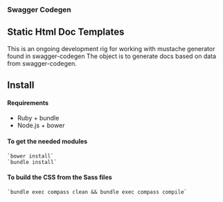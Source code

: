 ### Swagger Codegen
## Static Html Doc Templates

This is an ongoing development rig for working with mustache generator found in swagger-codegen
The object is to generate docs based on data from swagger-codegen. 

## Install

#### Requirements

- Ruby + bundle 
- Node.js + bower

#### To get the needed modules

    `bower install`
    `bundle install`

#### To build the CSS from the Sass files

    `bundle exec compass clean && bundle exec compass compile`


